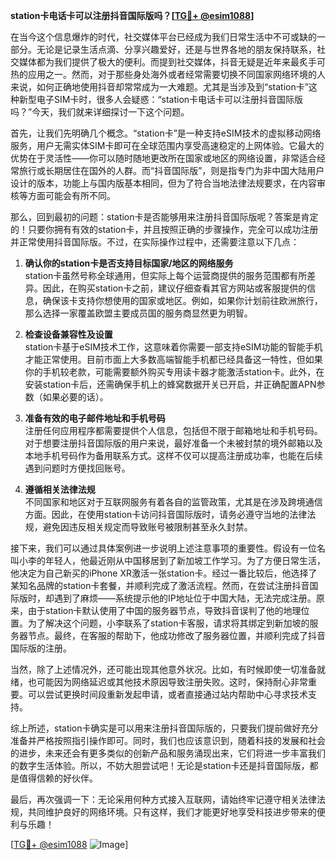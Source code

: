 **station卡电话卡可以注册抖音国际版吗？[[TG💪+ @esim1088](https://t.me/s/esim1088)]**

在当今这个信息爆炸的时代，社交媒体平台已经成为我们日常生活中不可或缺的一部分。无论是记录生活点滴、分享兴趣爱好，还是与世界各地的朋友保持联系，社交媒体都为我们提供了极大的便利。而提到社交媒体，抖音无疑是近年来最炙手可热的应用之一。然而，对于那些身处海外或者经常需要切换不同国家网络环境的人来说，如何正确地使用抖音却常常成为一大难题。尤其是当涉及到“station卡”这种新型电子SIM卡时，很多人会疑惑：“station卡电话卡可以注册抖音国际版吗？”今天，我们就来详细探讨一下这个问题。

首先，让我们先明确几个概念。“station卡”是一种支持eSIM技术的虚拟移动网络服务，用户无需实体SIM卡即可在全球范围内享受高速稳定的上网体验。它最大的优势在于灵活性——你可以随时随地更改所在国家或地区的网络设置，非常适合经常旅行或长期居住在国外的人群。而“抖音国际版”，则是指专门为非中国大陆用户设计的版本，功能上与国内版基本相同，但为了符合当地法律法规要求，在内容审核等方面可能会有所不同。

那么，回到最初的问题：station卡是否能够用来注册抖音国际版呢？答案是肯定的！只要你拥有有效的station卡，并且按照正确的步骤操作，完全可以成功注册并正常使用抖音国际版。不过，在实际操作过程中，还需要注意以下几点：

1. **确认你的station卡是否支持目标国家/地区的网络服务**  
   station卡虽然号称全球通用，但实际上每个运营商提供的服务范围都有所差异。因此，在购买station卡之前，建议仔细查看其官方网站或客服提供的信息，确保该卡支持你想使用的国家或地区。例如，如果你计划前往欧洲旅行，那么选择一家覆盖欧盟主要成员国的服务商显然更为明智。

2. **检查设备兼容性及设置**  
   station卡基于eSIM技术工作，这意味着你需要一部支持eSIM功能的智能手机才能正常使用。目前市面上大多数高端智能手机都已经具备这一特性，但如果你的手机较老款，可能需要额外购买专用读卡器才能激活station卡。此外，在安装station卡后，还需确保手机上的蜂窝数据开关已开启，并正确配置APN参数（如果必要的话）。

3. **准备有效的电子邮件地址和手机号码**  
   注册任何应用程序都需要提供个人信息，包括但不限于邮箱地址和手机号码。对于想要注册抖音国际版的用户来说，最好准备一个未被封禁的境外邮箱以及本地手机号码作为备用联系方式。这样不仅可以提高注册成功率，也能在后续遇到问题时方便找回账号。

4. **遵循相关法律法规**  
   不同国家和地区对于互联网服务有着各自的监管政策，尤其是在涉及跨境通信方面。因此，在使用station卡访问抖音国际版时，请务必遵守当地的法律法规，避免因违反相关规定而导致账号被限制甚至永久封禁。

接下来，我们可以通过具体案例进一步说明上述注意事项的重要性。假设有一位名叫小李的年轻人，他最近刚从中国移居到了新加坡工作学习。为了方便日常生活，他决定为自己新买的iPhone XR激活一张station卡。经过一番比较后，他选择了某知名品牌的station卡套餐，并顺利完成了激活流程。然而，在尝试注册抖音国际版时，却遇到了麻烦——系统提示他的IP地址位于中国大陆，无法完成注册。原来，由于station卡默认使用了中国的服务器节点，导致抖音误判了他的地理位置。为了解决这个问题，小李联系了station卡客服，请求将其绑定到新加坡的服务器节点。最终，在客服的帮助下，他成功修改了服务器位置，并顺利完成了抖音国际版的注册。

当然，除了上述情况外，还可能出现其他意外状况。比如，有时候即使一切准备就绪，也可能因为网络延迟或其他技术原因导致注册失败。这时，保持耐心非常重要。可以尝试更换时间段重新发起申请，或者直接通过站内帮助中心寻求技术支持。

综上所述，station卡确实是可以用来注册抖音国际版的，只要我们提前做好充分准备并严格按照指引操作即可。同时，我们也应该意识到，随着科技的发展和社会的进步，未来还会有更多类似的创新产品和服务涌现出来，它们将进一步丰富我们的数字生活体验。所以，不妨大胆尝试吧！无论是station卡还是抖音国际版，都是值得信赖的好伙伴。

最后，再次强调一下：无论采用何种方式接入互联网，请始终牢记遵守相关法律法规，共同维护良好的网络环境。只有这样，我们才能更好地享受科技进步带来的便利与乐趣！

[[TG💪+ @esim1088](https://t.me/s/esim1088) ![Image](https://i.postimg.cc/4NQfJmqS/Snipaste-2025-05-13-00-14-12.png)]